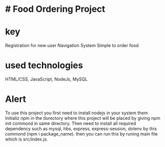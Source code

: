 # # Food Ordering Project

# key
Registration for new user 
Navigation System
Simple to order food

# used technologies
HTML/CSS, 
JavaScript,
NodeJs, 
MySQL



# Alert 
To use this project you first need to install nodejs in your system them Initializ npm in the durectory where this project will be placed by giving npm init commond in same 
directory. Then need to install all required dependency such as mysql, hbs, express, express-session, dotenv by this commond (npm i package_name).
then you can run this by runing main file which is src/index.js.
